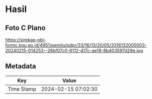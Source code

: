 # Hasil

## Foto C Plano

https://sirekap-obj-formc.kpu.go.id/4951/pemilu/pdpr/33/16/13/20/05/3316132005003-20240215-014253--26bf07c0-6112-417c-ae18-8b403597d29e.jpg


## Metadata

| Key        | Value               |
| ---------- | ------------------- |
| Time Stamp | 2024-02-15 07:02:30 |



